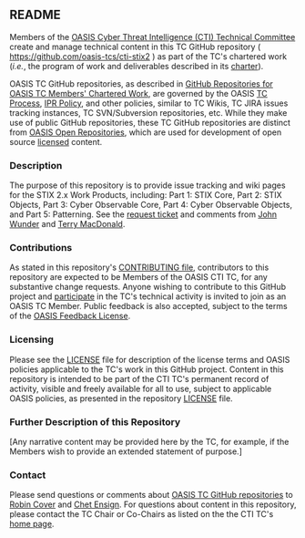 <div>
<h2>README</h2>

<p>Members of the <a href="https://www.oasis-open.org/committees/cti/">OASIS Cyber Threat Intelligence (CTI) Technical Committee</a> create and manage technical content in this TC GitHub repository ( <a href="https://github.com/oasis-tcs/cti-stix2">https://github.com/oasis-tcs/cti-stix2</a> ) as part of the TC's chartered work (<i>i.e.</i>, the program of work and deliverables described in its <a href="https://www.oasis-open.org/committees/cti/charter.php">charter</a>).</p>

<p>OASIS TC GitHub repositories, as described in <a href="https://www.oasis-open.org/resources/tcadmin/github-repositories-for-oasis-tc-members-chartered-work">GitHub Repositories for OASIS TC Members' Chartered Work</a>, are governed by the OASIS <a href="https://www.oasis-open.org/policies-guidelines/tc-process">TC Process</a>, <a href="https://www.oasis-open.org/policies-guidelines/ipr">IPR Policy</a>, and other policies, similar to TC Wikis, TC JIRA issues tracking instances, TC SVN/Subversion repositories, etc.  While they make use of public GitHub repositories, these TC GitHub repositories are distinct from <a href="https://www.oasis-open.org/resources/open-repositories">OASIS Open Repositories</a>, which are used for development of open source <a href="https://www.oasis-open.org/resources/open-repositories/licenses">licensed</a> content.</p>
</div>

<div>
<h3>Description</h3>

<p>The purpose of this repository is to provide issue tracking and wiki pages for the STIX 2.x Work Products, including: Part 1: STIX Core, Part 2: STIX Objects, Part 3: Cyber Observable Core, Part 4: Cyber Observable Objects, and Part 5: Patterning.  See the <a href="https://issues.oasis-open.org/browse/TCADMIN-2518">request ticket</a> and comments from <a href="https://lists.oasis-open.org/archives/cti/201612/msg00082.html">John Wunder</a> and <a href="https://lists.oasis-open.org/archives/cti/201612/msg00096.html">Terry MacDonald</a>.</p>
</div>

<div>
<h3>Contributions</h3>
<p>As stated in this repository's <a href="https://github.com/oasis-tcs/cti-stix2/blob/master/CONTRIBUTING.md">CONTRIBUTING file</a>, contributors to this repository are expected to be Members of the OASIS CTI TC, for any substantive change requests.  Anyone wishing to contribute to this GitHub project and <a href="https://www.oasis-open.org/join/participation-instructions">participate</a> in the TC's technical activity is invited to join as an OASIS TC Member.  Public feedback is also accepted, subject to the terms of the <a href="https://www.oasis-open.org/policies-guidelines/ipr#appendixa">OASIS Feedback License</a>.</p>
</div>



<div>
<h3>Licensing</h3>
<p>Please see the <a href="https://github.com/oasis-tcs/cti-stix2/blob/master/LICENSE.md">LICENSE</a> file for description of the license terms and OASIS policies applicable to the TC's work in this GitHub project. Content in this repository is intended to be part of the CTI TC's permanent record of activity, visible and freely available for all to use, subject to applicable OASIS policies, as presented in the repository <a href="https://github.com/oasis-tcs/cti-stix2/blob/master/LICENSE.md">LICENSE</a> file.</p>
</div>

<div>
<h3>Further Description of this Repository</h3>

<p>[Any narrative content may be provided here by the TC, for example, if the Members wish to provide an extended statement of purpose.]</p>
</div>

<div>

<h3>Contact</h3>
<p>Please send questions or comments about <a href="https://www.oasis-open.org/resources/tcadmin/github-repositories-for-oasis-tc-members-chartered-work">OASIS TC GitHub repositories</a> to <a href="mailto:robin@oasis-open.org">Robin Cover</a> and <a href="mailto:chet.ensign@oasis-open.org">Chet Ensign</a>.  For questions about content in this repository, please contact the TC Chair or Co-Chairs as listed on the the CTI TC's <a href="https://www.oasis-open.org/committees/cti/">home page</a>.</p>
</div>

